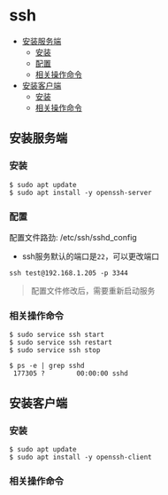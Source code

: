 # ssh

<!-- vim-markdown-toc GFM -->

* [安装服务端](#安装服务端)
  - [安装](#安装)
  - [配置](#配置)
  - [相关操作命令](#相关操作命令)
* [安装客户端](#安装客户端)
  - [安装](#安装-1)
  - [相关操作命令](#相关操作命令-1)

<!-- vim-markdown-toc -->

## 安装服务端

### 安装
```
$ sudo apt update
$ sudo apt install -y openssh-server
```

### 配置

配置文件路劲: /etc/ssh/sshd_config

* ssh服务默认的端口是`22`，可以更改端口

```shell
ssh test@192.168.1.205 -p 3344
```

> 配置文件修改后，需要重新启动服务

### 相关操作命令

```shell
$ sudo service ssh start
$ sudo service ssh restart
$ sudo service ssh stop

$ ps -e | grep sshd
 177305 ?        00:00:00 sshd
```

## 安装客户端

### 安装
```
$ sudo apt update
$ sudo apt install -y openssh-client
```

### 相关操作命令






